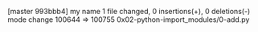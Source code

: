 [master 993bbb4] my name
 1 file changed, 0 insertions(+), 0 deletions(-)
 mode change 100644 => 100755 0x02-python-import_modules/0-add.py
